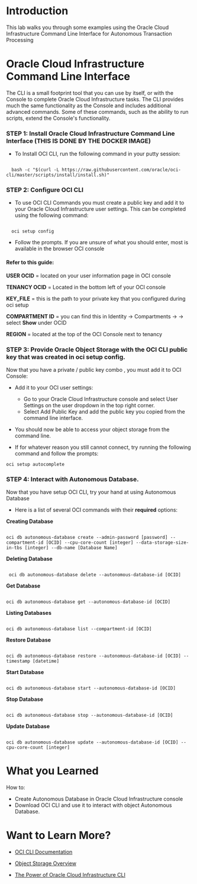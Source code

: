 
# Introduction

This lab walks you through some examples using the Oracle Cloud Infrastructure Command Line Interface for Autonomous Transaction Processing

# Oracle Cloud Infrastructure Command Line Interface

The CLI is a small footprint tool that you can use by itself, or with the Console to complete Oracle Cloud Infrastructure tasks. The CLI provides much the same functionality as the Console and includes additional advanced commands. Some of these commands, such as the ability to run scripts, extend the Console's functionality.

### **STEP 1**: Install Oracle Cloud Infrastructure Command Line Interface (THIS IS DONE BY THE DOCKER IMAGE)


-	To Install OCI CLI, run the following command in your putty session:

```

  bash -c "$(curl -L https://raw.githubusercontent.com/oracle/oci-cli/master/scripts/install/install.sh)"

```

### **STEP 2**: Configure OCI CLI

-	To use OCI CLI Commands you must create a public key and add it to your Oracle Cloud Infrastructure user settings. This can be completed using the following command:

```

  oci setup config

```

- Follow the prompts. If you are unsure of what you should enter, most is available in the browser OCI console

#### Refer to this guide:

**USER OCID** = located on your user information page in OCI console

**TENANCY OCID** = Located in the bottom left of your OCI console

**KEY_FILE** = this is the path to your private key that you configured during oci setup

**COMPARTMENT ID** = you can find this in Identity -> Compartments -> <your-compartment> -> select **Show** under OCID

**REGION** = located at the top of the OCI Console next to tenancy


### **STEP 3**: Provide Oracle Object Storage with the OCI CLI public key that was created in oci setup config.

Now that you have a private / public key combo , you must add it to OCI Console:

- Add it to your OCI user settings:
  - Go to your Oracle Cloud Infrastructure console and select User Settings on the user dropdown in the top right corner.
  - Select Add Public Key and add the public key you copied from the command line interface.
- You should now be able to access your object storage from the command line.

- If for whatever reason you still cannot connect, try running the following command and follow the prompts:

```
oci setup autocomplete
```


### **STEP 4**: Interact with Autonomous Database.

Now that you have setup OCI CLI, try your hand at using Autonomous Database


-	Here is a list of several OCI commands with their **required** options:

**Creating Database**
```

oci db autonomous-database create --admin-password [password] --compartment-id [OCID] --cpu-core-count [integer] --data-storage-size-in-tbs [integer] --db-name [Database Name]

```

**Deleting Database**
```

 oci db autonomous-database delete --autonomous-database-id [OCID]

```

**Get Database**
```

oci db autonomous-database get --autonomous-database-id [OCID]

```

**Listing Databases**
```

oci db autonomous-database list --compartment-id [OCID]

```

**Restore Database**
```

oci db autonomous-database restore --autonomous-database-id [OCID] --timestamp [datetime]

```

**Start Database**
```

oci db autonomous-database start --autonomous-database-id [OCID]

```

**Stop Database**
```

oci db autonomous-database stop --autonomous-database-id [OCID]

```

**Update Database**
```

oci db autonomous-database update --autonomous-database-id [OCID] --cpu-core-count [integer]

```


# What you Learned

How to:
-	Create Autonomous Database in Oracle Cloud Infrastructure console
-	Download OCI CLI and use it to interact with object Autonomous Database.


# Want to Learn More?

- [OCI CLI Documentation](https://raw.githubusercontent.com/oracle/oci-cli/master/tests/output/inline_help_dump.txt)

- [Object Storage Overview](https://docs.cloud.oracle.com/iaas/tools/oci-cli/latest/oci_cli_docs/cmdref/db/autonomous-database.html)

- [The Power of Oracle Cloud Infrastructure CLI](https://docs.us-phoenix-1.oraclecloud.com/Content/API/Concepts/cliconcepts.htm)
